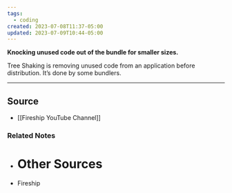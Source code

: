 ```yaml
---
tags:
  - coding
created: 2023-07-08T11:37-05:00
updated: 2023-07-09T10:44-05:00
---
```

**Knocking unused code out of the bundle for smaller sizes.**

Tree Shaking is removing unused code from an application before distribution. It’s done by some bundlers.

---

## Source
- [[Fireship YouTube Channel]]

### Related Notes
- # Other Sources
- Fireship